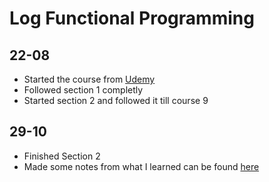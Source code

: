 # Log Functional Programming

## 22-08

* Started the course from [Udemy](https://www.udemy.com/learn-d3js-for-data-visualization/)
* Followed section 1 completly
* Started section 2 and followed it till course 9

## 29-10

* Finished Section 2
* Made some notes from what I learned can be found [here](notes/SVG.md)
